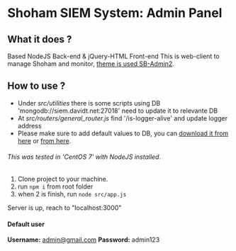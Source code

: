 # Shoham SIEM System: Admin Panel

## What it does ?
Based NodeJS Back-end & jQuery-HTML Front-end
This is web-client to manage Shoham and monitor, [theme is used SB-Admin2](https://github.com/BlackrockDigital/startbootstrap-sb-admin-2 "theme is used SB-Admin2").

## How to use ?
- Under *src/utilities* there is some scripts using DB 'mongodb://siem.davidt.net:27018'
	need to update it to relevante DB
- At *src/routers/general_router.js*  find '/is-logger-alive' and update logger address
- Please make sure to add default values to DB, you can [download it from here](https://files.fm/u/g4k6pvdu "download it from here") or [from here](https://1drv.ms/u/s!An0OKyeC4HO3gjK9eLfC5Dvx6PDS?e=TF4B27 "from here").

###### This was tested in 'CentOS 7' with NodeJS installed.
1. Clone project to your machine.
2. run `npm i` from root folder
3. when 2 is finish, run `node src/app.js`

Server is up, reach to "localhost:3000"


#### Default user
**Username:** admin@gmail.com 
**Password:** admin123
